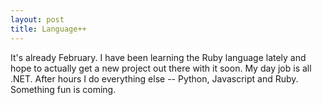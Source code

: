 ```yaml
---
layout: post
title: Language++
---
```


It's already February. I have been learning the Ruby language lately and hope to actually get a new project out there with it soon. My day job is all .NET. After hours I do everything else -- Python, Javascript and Ruby. Something fun is coming.